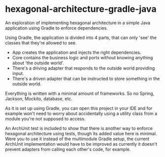 # hexagonal-architecture-gradle-java
An exploration of implementing hexagonal architecture in a simple Java application using Gradle to enforce dependencies.

Using Gradle, the application is divided into 4 parts, that can only 'see' the classes that they're allowed to see.

- App creates the application and injects the right dependencies.
- Core contains the business logic and ports without knowing anything about 'the outside world'.
- There's a driving adapter that responds to the outside world providing input.
- There's a driven adapter that can be instructed to store something in the outside world.

Everything is written with a minimal amount of frameworks.
So no Spring, Jackson, Mockito, database, etc.

As it is set up using Gradle, you can open this project in your IDE and for example won't need to worry about accidentally using a utility class from a module you're not supposed to access.

An ArchUnit test is included to show that there is another way to enforce hexagonal architecture using tests, though its added value here is minimal.
Were you to use it instead of the multimodule Gradle setup, the current ArchUnit implementation would have to be improved as currently it doesn't prevent adapters from calling each other's code, for example.
